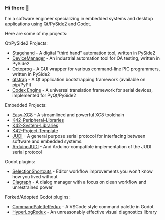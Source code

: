### Hi there 👋

I'm a software engineer specializing in embedded systems and desktop applications using Qt/PySide2 and Godot.

Here are some of my projects:

Qt/PySide2 Projects:
- [Stagehand](https://github.com/DaelonSuzuka/Stagehand) - A digital "third hand" automation tool, written in PySide2
- [DeviceManager](https://github.com/DaelonSuzuka/DeviceManager) - An industrial automation tool for QA testing, written in PySide2
- [Octoprog](https://github.com/DaelonSuzuka/Octoprog) - A GUI wrapper for various command-line PIC programmers, written in PySide2
- [qtstrap](https://github.com/qtstrap/qtstrap) - A Qt application bootstrapping framework (available on pip/PyPI)
- [Codex Engine](https://github.com/Codex-Engine/codex-engine-pyqt) - A universal translation framework for serial devices, implemented for PyQt/PySide2

Embedded Projects:
- [Easy-XC8](https://github.com/DaelonSuzuka/Easy-XC8) - A streamlined and powerful XC8 toolchain
- [K42-Peripheral-Libraries](https://github.com/DaelonSuzuka/K42-Peripheral-Libraries)
- [K42-System-Libraries](https://github.com/DaelonSuzuka/K42-System-Libraries)
- [K42-Project-Template](https://github.com/DaelonSuzuka/K42-Project-Template)
- [JUDI](https://github.com/Codex-Engine/JUDI) - A general purpose serial protocol for interfacing between software and embedded systems.
- [ArduinoJUDI](https://github.com/Codex-Engine/ArduinoJUDI) - And Arduino-compatible implementation of the JUDI serial protocol

Godot plugins:
- [SelectionShortcuts](https://github.com/DaelonSuzuka/SelectionShortcuts) - Editor workflow improvements you won't know how you lived without
- [Diagraph](https://github.com/DaelonSuzuka/Diagraph) - A dialog manager with a focus on clean workflow and unrestrained power

Forked/Adopted Godot plugins:
- [CommandPaletteRedux](https://github.com/DaelonSuzuka/CommandPaletteRedux) - A VSCode style command palette in Godot
- [HyperLogRedux](https://github.com/DaelonSuzuka/HyperLogRedux) - An unreasonably effective visual diagnostics library
